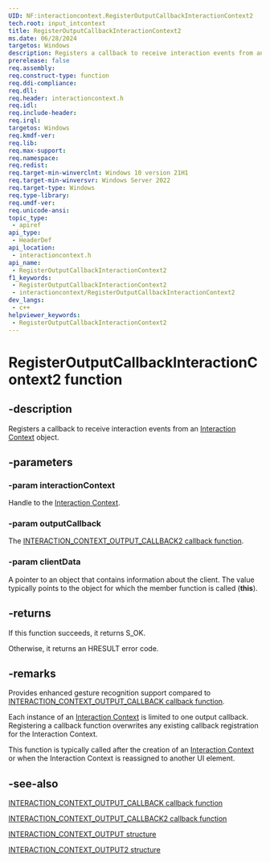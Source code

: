```yaml
---
UID: NF:interactioncontext.RegisterOutputCallbackInteractionContext2
tech.root: input_intcontext
title: RegisterOutputCallbackInteractionContext2
ms.date: 06/28/2024
targetos: Windows
description: Registers a callback to receive interaction events from an Interaction Context object.
prerelease: false
req.assembly: 
req.construct-type: function
req.ddi-compliance: 
req.dll: 
req.header: interactioncontext.h
req.idl: 
req.include-header: 
req.irql: 
targetos: Windows
req.kmdf-ver: 
req.lib: 
req.max-support: 
req.namespace: 
req.redist: 
req.target-min-winverclnt: Windows 10 version 21H1
req.target-min-winversvr: Windows Server 2022
req.target-type: Windows
req.type-library: 
req.umdf-ver: 
req.unicode-ansi: 
topic_type:
 - apiref
api_type:
 - HeaderDef
api_location:
 - interactioncontext.h
api_name:
 - RegisterOutputCallbackInteractionContext2
f1_keywords:
 - RegisterOutputCallbackInteractionContext2
 - interactioncontext/RegisterOutputCallbackInteractionContext2
dev_langs:
 - c++
helpviewer_keywords:
 - RegisterOutputCallbackInteractionContext2
---
```


# RegisterOutputCallbackInteractionContext2 function

## -description

Registers a callback to receive interaction events from an [Interaction Context](../_input_intcontext/index.md) object.

## -parameters

### -param interactionContext

Handle to the [Interaction Context](../_input_intcontext/index.md).

### -param outputCallback

The [INTERACTION_CONTEXT_OUTPUT_CALLBACK2 callback function](nc-interactioncontext-interaction_context_output_callback2.md).

### -param clientData

A pointer to an object that contains information about the client. The value typically points to the object for which the member function is called (**this**).

## -returns

If this function succeeds, it returns S_OK.

Otherwise, it returns an HRESULT error code.

## -remarks

Provides enhanced gesture recognition support compared to [INTERACTION_CONTEXT_OUTPUT_CALLBACK callback function](nc-interactioncontext-interaction_context_output_callback.md).

Each instance of an [Interaction Context](../_input_intcontext/index.md) is limited to one output callback. Registering a callback function overwrites any existing callback registration for the Interaction Context.

This function is typically called after the creation of an [Interaction Context](../_input_intcontext/index.md) or when the Interaction Context is reassigned to another UI element.

## -see-also

[INTERACTION_CONTEXT_OUTPUT_CALLBACK callback function](nc-interactioncontext-interaction_context_output_callback.md)

[INTERACTION_CONTEXT_OUTPUT_CALLBACK2 callback function](nc-interactioncontext-interaction_context_output_callback2.md)

[INTERACTION_CONTEXT_OUTPUT structure](ns-interactioncontext-interaction_context_output.md)

[INTERACTION_CONTEXT_OUTPUT2 structure](ns-interactioncontext-interaction_context_output2.md)
